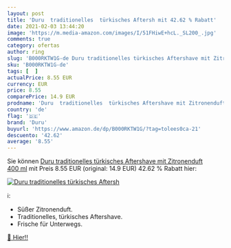 ```yaml
---
layout: post
title: 'Duru  traditionelles  türkisches Aftersh mit 42.62 % Rabatt'
date: 2021-02-03 13:44:20
image: 'https://m.media-amazon.com/images/I/51FHiwE+hcL._SL200_.jpg'
comments: true
category: ofertas
author: ring
slug: 'B000RKTW1G-de Duru traditionelles türkisches Aftershave mit Zitronenduft...'
sku: 'B000RKTW1G-de'
tags: [  ]
actualPrice: 8.55 EUR
currency: EUR
price: 8.55
comparePrice: 14.9 EUR
prodname: 'Duru  traditionelles  türkisches Aftershave mit Zitronenduft  400 ml'
country: 'de'
flag: '🇩🇪'
brand: 'Duru'
buyurl: 'https://www.amazon.de/dp/B000RKTW1G/?tag=tolees0ca-21'
descuento: '42.62'
average: '8.55'
---
```


Sie können [Duru  traditionelles  türkisches Aftershave mit Zitronenduft  400 ml](https://www.amazon.de/dp/B000RKTW1G/?tag=tolees0ca-21) mit Preis 8.55 EUR (original: 14.9 EUR) 42.62 % Rabatt hier:

[![Duru  traditionelles  türkisches Aftersh](https://m.media-amazon.com/images/I/51FHiwE+hcL._SL200_.jpg)](https://www.amazon.de/dp/B000RKTW1G/?tag=tolees0ca-21)

ℹ️:

- Süßer Zitronenduft.
- Traditionelles, türkisches Aftershave.
- Frische für Unterwegs.

[🛒 Hier!!](https://www.amazon.de/dp/B000RKTW1G/?tag=tolees0ca-21)
